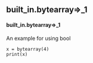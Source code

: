 ## built_in.bytearray=>_1
#### built_in.bytearray=>_1
An example for using bool
```
x = bytearray(4)
print(x)
```